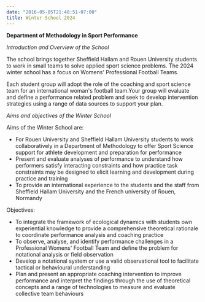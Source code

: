```yaml
---
date: "2016-05-05T21:48:51-07:00"
title: Winter School 2024
---
```


**Department of Methodology in Sport Performance**  

*Introduction and Overview of the School*  

The school brings together Sheffield Hallam and Rouen University students to work in small teams to solve applied sport science problems. The 2024 winter school has a focus on Womens' Professional Football Teams. 

Each student group will adopt the role of the coaching and sport science team for an international woman's football team.Your group will evaluate and define a performance related problem and seek to develop intervention strategies using a range of data sources to support your plan.

*Aims and objectives of the Winter School* 

Aims of the Winter School are: 
  - For Rouen University and Sheffield Hallam University students to work collaboratively in a Department of Methodology to offer Sport Science support for athlete development and preparation for performance
  - Present and evaluate analyses of performance to understand how performers satisfy interacting constraints and how practice task constraints may be designed to elicit learning and development during practice and training
  - To provide an international experience to the students and the staff from Sheffield Hallam University and the French university of Rouen, Normandy 

Objectives: 
- To integrate the framework of ecological dynamics with students own experiential knowledge to provide a comprehensive theoretical rationale to coordinate performance analysis and coaching practice
- To observe, analyse, and identify performance challenges in a Professional Womens' Football Team and define the problem for notational analysis or field observation
- Develop a notational system or use a valid observational tool to facilitate tactical or behavioural understanding
- Plan and present an appropriate coaching intervention to improve performance and interpret the findings through the use of theoretical concepts and a range of technologies to measure and evaluate collective team behaviours
